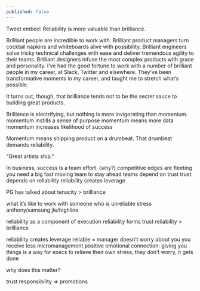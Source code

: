 ```yaml
---
published: false
---
```

Tweet embed: Reliability is more valuable than brilliance.

Brilliant people are incredible to work with. Brilliant product managers turn cocktail napkins and whiteboards alive with possibility. Brilliant engineers solve tricky technical challenges with ease and deliver tremendous agility to their teams. Brilliant designers infuse the most complex products with grace and personality. I’ve had the good fortune to work with a number of brilliant people in my career, at Slack, Twitter and elsewhere. They’ve been transformative moments in my career, and taught me to stretch what’s possible.

It turns out, though, that brilliance tends not to be the secret sauce to building great products.

Brilliance is electrifying, but nothing is more invigorating than momentum.
momentum instills a sense of purpose
momentum means more data
momentum increases likelihood of success

Momentum means shipping product on a drumbeat. That drumbeat demands reliability.

"Great artists ship."

In business, success is a team effort. (why?)
competitive edges are fleeting you need a big fast moving team to stay ahead
teams depend on trust
trust depends on reliability
reliability creates leverage

PG has talked about tenacity > brilliance

what it’s like to work with someone who is unreliable
stress
anthony/samsung
jle/highline

reliability as a component of execution
reliability forms trust
reliability > brilliance

reliability creates leverage
reliable = manager doesn’t worry about you
you receive less micromanagement
positive emotional connection: giving you things is a way for execs to relieve their own stress, they don’t worry, it gets done

why does this matter?

trust
responsibility
=> promotions
